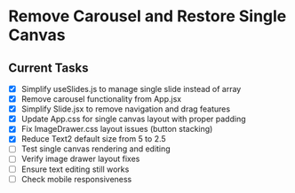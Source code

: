 # Remove Carousel and Restore Single Canvas

## Current Tasks
- [x] Simplify useSlides.js to manage single slide instead of array
- [x] Remove carousel functionality from App.jsx
- [x] Simplify Slide.jsx to remove navigation and drag features
- [x] Update App.css for single canvas layout with proper padding
- [x] Fix ImageDrawer.css layout issues (button stacking)
- [x] Reduce Text2 default size from 5 to 2.5
- [ ] Test single canvas rendering and editing
- [ ] Verify image drawer layout fixes
- [ ] Ensure text editing still works
- [ ] Check mobile responsiveness
